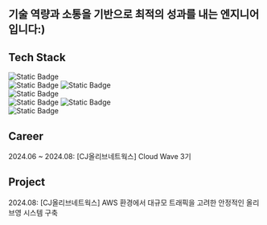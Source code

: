 ## 기술 역량과 소통을 기반으로 최적의 성과를 내는 엔지니어입니다:)

## Tech Stack
![Static Badge](https://img.shields.io/badge/LINUX-%23FCC624)      
![Static Badge](https://img.shields.io/badge/JAVA-%23007396)
![Static Badge](https://img.shields.io/badge/SPRING-%236DB33F)   
![Static Badge](https://img.shields.io/badge/MYSQL-%234479A1)  
![Static Badge](https://img.shields.io/badge/DOCKER-%232496ED)
![Static Badge](https://img.shields.io/badge/K8S-%23326CE5)   
![Static Badge](https://img.shields.io/badge/AWS-%23FF9900)


## Career
2024.06 ~ 2024.08: [CJ올리브네트웍스] Cloud Wave 3기

## Project
2024.08: [CJ올리브네트웍스] AWS 환경에서 대규모 트래픽을 고려한 안정적인 올리브영 시스템 구축
